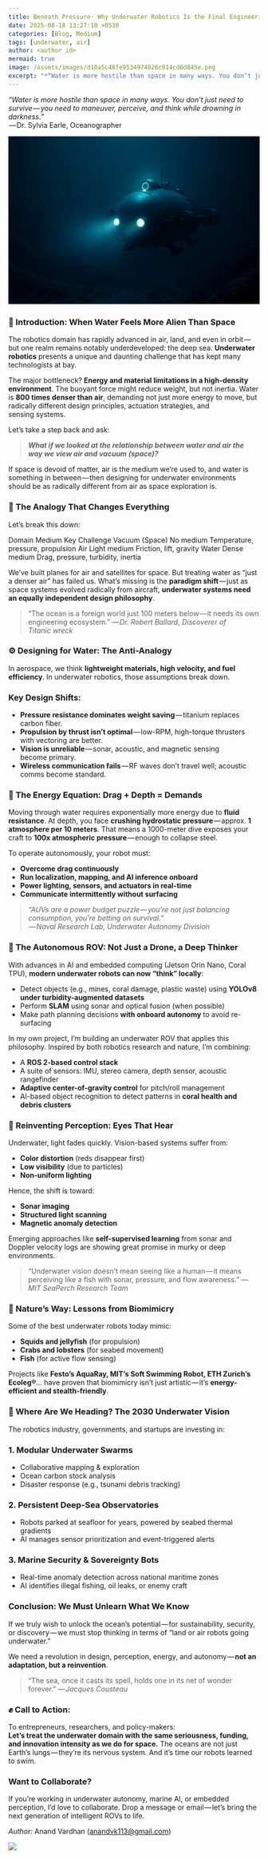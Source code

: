 ```yaml
---
title: Beneath Pressure- Why Underwater Robotics Is the Final Engineering Frontier
date: 2025-08-18 13:27:10 +0530
categories: [Blog, Medium]
tags: [underwater, air]
author: <author_id>
mermaid: true
image: /assets/images/d10a5c48fe9534974026c014cd6d845e.png
excerpt: "*“Water is more hostile than space in many ways. You don’t just need to survive — you need to maneuver, perceive, and think while drowning in darkness.”*  ..."
---
```


*“Water is more hostile than space in many ways. You don’t just need to survive — you need to maneuver, perceive, and think while drowning in darkness.”*  
 — Dr. Sylvia Earle, Oceanographer

![](/assets/images/da6313a215cc5254f26f4a78eee96f27.png)

### 🌊 Introduction: When Water Feels More Alien Than Space

The robotics domain has rapidly advanced in air, land, and even in orbit — but one realm remains notably underdeveloped: the deep sea. **Underwater robotics** presents a unique and daunting challenge that has kept many technologists at bay.

The major bottleneck? **Energy and material limitations in a high-density environment**. The buoyant force might reduce weight, but not inertia. Water is **800 times denser than air**, demanding not just more energy to move, but radically different design principles, actuation strategies, and sensing systems.

Let’s take a step back and ask:

> ***What if we looked at the relationship between water and air the way we view air and vacuum (space)?***

If space is devoid of matter, air is the medium we’re used to, and water is something in between — then designing for underwater environments should be as radically different from air as space exploration is.

### 🚀 The Analogy That Changes Everything

Let’s break this down:

Domain Medium Key Challenge Vacuum (Space) No medium Temperature, pressure, propulsion Air Light medium Friction, lift, gravity Water Dense medium Drag, pressure, turbidity, inertia

We’ve built planes for air and satellites for space. But treating water as “just a denser air” has failed us. What’s missing is the **paradigm shift** — just as space systems evolved radically from aircraft, **underwater systems need an equally independent design philosophy**.

> “The ocean is a foreign world just 100 meters below — it needs its own engineering ecosystem.” *— Dr. Robert Ballard, Discoverer of Titanic wreck*

### ⚙️ Designing for Water: The Anti-Analogy

In aerospace, we think **lightweight materials, high velocity, and fuel efficiency**. In underwater robotics, those assumptions break down.

### Key Design Shifts:

* **Pressure resistance dominates weight saving** — titanium replaces carbon fiber.
* **Propulsion by thrust isn’t optimal** — low-RPM, high-torque thrusters with vectoring are better.
* **Vision is unreliable** — sonar, acoustic, and magnetic sensing become primary.
* **Wireless communication fails** — RF waves don’t travel well; acoustic comms become standard.

### 🔋 The Energy Equation: Drag + Depth = Demands

Moving through water requires exponentially more energy due to **fluid resistance**. At depth, you face **crushing hydrostatic pressure** — approx. **1 atmosphere per 10 meters**. That means a 1000-meter dive exposes your craft to **100x atmospheric pressure** — enough to collapse steel.

To operate autonomously, your robot must:

* **Overcome drag continuously**
* **Run localization, mapping, and AI inference onboard**
* **Power lighting, sensors, and actuators in real-time**
* **Communicate intermittently without surfacing**

> *“AUVs are a power budget puzzle — you’re not just balancing consumption, you’re betting on survival.”  
>  — Naval Research Lab, Underwater Autonomy Division*

### 🤖 The Autonomous ROV: Not Just a Drone, a Deep Thinker

With advances in AI and embedded computing (Jetson Orin Nano, Coral TPU), **modern underwater robots can now “think” locally**:

* Detect objects (e.g., mines, coral damage, plastic waste) using **YOLOv8 under turbidity-augmented datasets**
* Perform **SLAM** using sonar and optical fusion (when possible)
* Make path planning decisions **with onboard autonomy** to avoid re-surfacing

In my own project, I’m building an underwater ROV that applies this philosophy. Inspired by both robotics research and nature, I’m combining:

* A **ROS 2-based control stack**
* A suite of sensors: IMU, stereo camera, depth sensor, acoustic rangefinder
* **Adaptive center-of-gravity control** for pitch/roll management
* AI-based object recognition to detect patterns in **coral health and debris clusters**

### 📡 Reinventing Perception: Eyes That Hear

Underwater, light fades quickly. Vision-based systems suffer from:

* **Color distortion** (reds disappear first)
* **Low visibility** (due to particles)
* **Non-uniform lighting**

Hence, the shift is toward:

* **Sonar imaging**
* **Structured light scanning**
* **Magnetic anomaly detection**

Emerging approaches like **self-supervised learning** from sonar and Doppler velocity logs are showing great promise in murky or deep environments.

> “Underwater vision doesn’t mean seeing like a human — it means perceiving like a fish with sonar, pressure, and flow awareness.” *— MIT SeaPerch Research Team*

### 🐠 Nature’s Way: Lessons from Biomimicry

Some of the best underwater robots today mimic:

* **Squids and jellyfish** (for propulsion)
* **Crabs and lobsters** (for seabed movement)
* **Fish** (for active flow sensing)

Projects like **Festo’s AquaRay, MIT’s Soft Swimming Robot, ETH Zurich’s Ecoleg®**… have proven that biomimicry isn’t just artistic — it’s **energy-efficient and stealth-friendly**.

### 🧭 Where Are We Heading? The 2030 Underwater Vision

The robotics industry, governments, and startups are investing in:

### 1. Modular Underwater Swarms

* Collaborative mapping & exploration
* Ocean carbon stock analysis
* Disaster response (e.g., tsunami debris tracking)

### 2. Persistent Deep-Sea Observatories

* Robots parked at seafloor for years, powered by seabed thermal gradients
* AI manages sensor prioritization and event-triggered alerts

### 3. Marine Security & Sovereignty Bots

* Real-time anomaly detection across national maritime zones
* AI identifies illegal fishing, oil leaks, or enemy craft

### Conclusion: We Must Unlearn What We Know

If we truly wish to unlock the ocean’s potential — for sustainability, security, or discovery — we must stop thinking in terms of “land or air robots going underwater.”

We need a revolution in design, perception, energy, and autonomy — **not an adaptation, but a reinvention**.

> “The sea, once it casts its spell, holds one in its net of wonder forever.” *— Jacques Cousteau*

### ✊ Call to Action:

To entrepreneurs, researchers, and policy-makers:  
 **Let’s treat the underwater domain with the same seriousness, funding, and innovation intensity as we do for space.** The oceans are not just Earth’s lungs — they’re its nervous system. And it’s time our robots learned to swim.

### Want to Collaborate?

If you’re working in underwater autonomy, marine AI, or embedded perception, I’d love to collaborate. Drop a message or email — let’s bring the next generation of intelligent ROVs to life.

*Author:* Anand Vardhan (anandvk113@gmail.com)

![](/assets/images/d10a5c48fe9534974026c014cd6d845e.png)